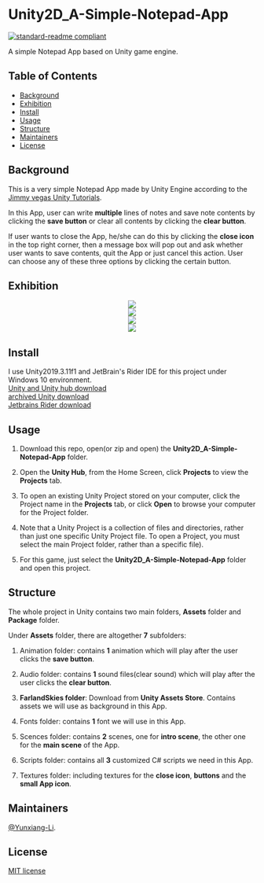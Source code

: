 # Unity2D_A-Simple-Notepad-App

[![standard-readme compliant](https://img.shields.io/badge/readme%20style-standard-brightgreen.svg?style=flat-square)](https://github.com/RichardLitt/standard-readme)

A simple Notepad App based on Unity game engine.

## Table of Contents

- [Background](#Background)
- [Exhibition](#Exhibition)
- [Install](#install)
- [Usage](#usage)
- [Structure](#Structure)
- [Maintainers](#Maintainers)
- [License](#license)

## Background
This is a very simple Notepad App made by Unity Engine according to the [Jimmy vegas Unity Tutorials](https://jvunity.weebly.com/).

In this App, user can write **multiple** lines of notes and save note contents by clicking the **save button** or clear all contents by clicking the **clear button**.

If user wants to close the App, he/she can do this by clicking the **close icon** in the top right corner, then a message box will pop out and ask whether user wants to save contents, quit the App or just cancel this action. User can choose any of these three options by clicking the certain button.

## Exhibition

<div align="center"> <img src="https://github.com/Yunxiang-Li/Unity2D_A-Simple-Notepad-App/blob/master/Screenshots%20and%20GIFs/Notepad%20exhibition_1.gif"/> </div>

<div align="center"> <img src="https://github.com/Yunxiang-Li/Unity2D_A-Simple-Notepad-App/blob/master/Screenshots%20and%20GIFs/Notepad%20exhibition_2.gif"/> </div>

<div align="center"> <img src="https://github.com/Yunxiang-Li/Unity2D_A-Simple-Notepad-App/blob/master/Screenshots%20and%20GIFs/IntroScene.PNG"/> </div>

<div align="center"> <img src="https://github.com/Yunxiang-Li/Unity2D_A-Simple-Notepad-App/blob/master/Screenshots%20and%20GIFs/MainAppScene.PNG"/> </div>

## Install

I use Unity2019.3.11f1 and JetBrain's Rider IDE for this project under Windows 10 environment.<br>
[Unity and Unity hub download](https://unity3d.com/get-unity/download)<br>
[archived Unity download ](https://unity3d.com/get-unity/download/archive)<br>
[Jetbrains Rider download](https://www.jetbrains.com/rider/download/#section=windows)

## Usage

1. Download this repo, open(or zip and open) the **Unity2D_A-Simple-Notepad-App** folder.

2. Open the **Unity Hub**, from the Home Screen, click **Projects** to view the **Projects** tab.

3. To open an existing Unity Project stored on your computer, click the Project name in the **Projects** tab, or click **Open** to browse your computer for the Project folder.

4. Note that a Unity Project is a collection of files and directories, rather than just one specific Unity Project file. To open a Project, you must select the main Project folder, rather than a specific file).

5. For this game, just select the **Unity2D_A-Simple-Notepad-App** folder and open this project.

## Structure

The whole project in Unity contains two main folders, **Assets** folder and **Package** folder.

Under **Assets** folder, there are altogether **7** subfolders:

1. Animation folder: contains **1** animation which will play after the user clicks the **save button**.

2. Audio folder: contains **1** sound files(clear sound) which will play after the user clicks the **clear button**.

3. **FarlandSkies folder**: Download from **Unity Assets Store**. Contains assets we will use as background in this App.

4. Fonts folder: contains **1** font we will use in this App.

5. Scences folder: contains **2** scenes, one for **intro scene**, the other one for the **main scene** of the App.

6. Scripts folder: contains all **3** customized C# scripts we need in this App. 

7. Textures folder: including textures for the **close icon**, **buttons** and the **small App icon**.

## Maintainers

[@Yunxiang-Li](https://github.com/Yunxiang-Li).

## License

[MIT license](https://github.com/Yunxiang-Li/Unity2D_A-Simple-Notepad-App/blob/master/LICENSE)
